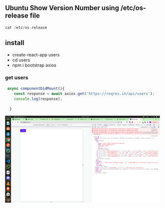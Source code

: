 ## Ubuntu Show Version Number using /etc/os-release file
```jsx
cat /etc/os-release
```


## install
* create-react-app users
* cd users
* npm i bootstrap axios


### get users

```jsx
 async componentDidMount(){
    const response = await axios.get('https://reqres.in/api/users');
    console.log(response);
    
  }

```

![axios](./screenshots/axios.png)